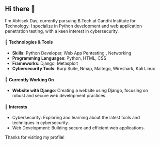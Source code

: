 ## Hi there 👋


<!--**Abhisek3005/Abhisek3005** is a ✨ _special_ ✨ repository because its `README.md` (this file) appears on your GitHub profile-->
I'm Abhisek Das, currently pursuing  B.Tech at Gandhi Institute for Technology. I specialize in Python development and web application penetration testing, with a keen interest in cybersecurity.

#### 🔧 Technologies & Tools
- **Skills**: Python Developer, Web App Pentesting , Networking
- **Programming Languages**: Python, HTML, CSS
- **Frameworks**: Django, Metasploit
- **Cybersecurity Tools**: Burp Suite, Nmap, Maltego, Wireshark, Kali Linux

#### 🌱 Currently Working On
- **Website with Django**: Creating a website using Django, focusing on robust and secure web development practices.

#### 🌟 Interests
- Cybersecurity: Exploring and learning about the latest tools and techniques in cybersecurity.
- Web Development: Building secure and efficient web applications.

Thanks for visiting my profile!

